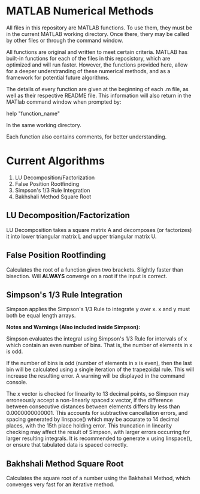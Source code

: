# MATLAB Numerical Methods
All files in this repository are MATLAB functions. To use them, they must be in the current MATLAB working directory. Once there, thery may be called by other files or through the command window. 

All functions are original and written to meet certain criteria. MATLAB has built-in functions for each of the files in this reposistory, which are optimized and will run faster. However, the functions provided here, allow for a deeper understranding of these numerical methods, and as a framework for potential future algorithms. 

The details of every function are given at the beginning of each .m file, as well as their respective README file. This information will also return in the MATlab command window when prompted by:

help "function_name"
  
In the same working directory. 
  
Each function also contains comments, for better understanding. 

# Current Algorithms

1. LU Decomposition/Factorization
2. False Position Rootfinding
3. Simpson's 1/3 Rule Integration
4. Bakhshali Method Square Root

## LU Decomposition/Factorization

LU Decomposition takes a square matrix A and decomposes (or factorizes) it into lower triangular matrix L and upper triangular  matrix U. 

## False Position Rootfinding

Calculates the root of a function given two brackets. Slightly faster than bisection. Will **ALWAYS** converge on a root if the input is correct. 

## Simpson's 1/3 Rule Integration

Simpson applies the Simpson's 1/3 Rule to integrate y over x. x and y must both be equal length arrays.

**Notes and Warnings (Also included inside Simpson):**

 Simpson evaluates the integral using Simpson's 1/3 Rule for intervals of
 x which contain an even number of bins. That is, the number of elements
 in x is odd. 

 If the number of bins is odd (number of elements in x is even), then the
 last bin will be calculated using a single iteration of the trapezoidal
 rule. This will increase the resulting error. A warning will be displayed
 in the command console. 

 The x vector is checked for linearity to 13 decimal points, so Simpson
 may erroneously accept a non-linearly spaced x vector, if the difference 
 between consecutive distances between elements differs by less than 
 0.0000000000001. This accounts for subtractive cancellation errors, and
 spacing generated by linspace() which may be accurate to 14 decimal
 places, with the 15th place holding error. This truncation in linearity
 checking may affect the result of Simpson, with larger errors occurring
 for larger resulting integrals. It is recommended to generate x using
 linspace(), or ensure that tabulated data is spaced correctly. 
 
 ## Bakhshali Method Square Root
 
 Calculates the square root of a number using the Bakhshali Method, which converges very fast for an iterative method. 
